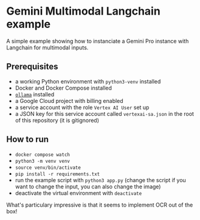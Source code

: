 # Gemini Multimodal Langchain example

A simple example showing how to instanciate a Gemini Pro instance with Langchain for multimodal inputs.

## Prerequisites

- a working Python environment with `python3-venv` installed
- Docker and Docker Compose installed
- [`ollama`](https://ollama.com/) installed
- a Google Cloud project with billing enabled
- a service account with the role `Vertex AI User` set up
- a JSON key for this service account called `vertexai-sa.json` in the root of this repository (it is gitignored)

## How to run

- `docker compose watch`
- `python3 -m venv venv`
- `source venv/bin/activate`
- `pip install -r requirements.txt`
- run the example script with `python3 app.py` (change the script if you want to change the input, you can also change the image)
- deactivate the virtual environment with `deactivate`

What's particulary impressive is that it seems to implement OCR out of the box!